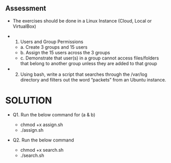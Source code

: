 ## Assessment

* The exercises should be done in a Linux Instance (Cloud, Local or VirtualBox)
- 1. Users and Group Permissions
    - a. Create 3 groups and 15 users
    - b. Assign the 15 users across the 3 groups
    - c. Demonstrate that user(s) in a group cannot access files/folders that belong to another group unless they are added to that group
- 2. Using bash, write a script that searches through the /var/log directory and filters out the word “packets” from an Ubuntu instance.

# SOLUTION 
* Q1. Run the below command for (a & b)
    - chmod +x assign.sh
    - ./assign.sh
    

* Q2. Run the below command
    - chmod +x search.sh
    - ./search.sh